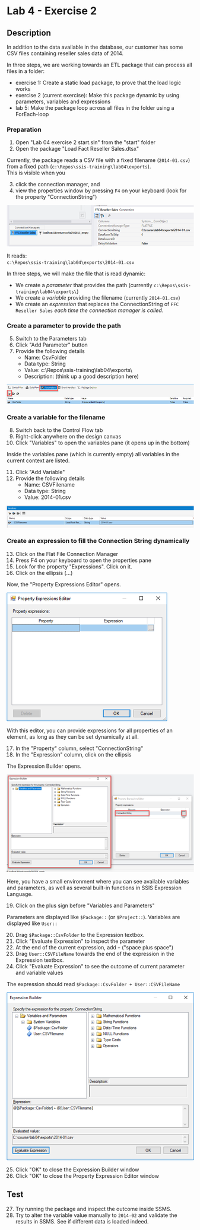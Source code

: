 # Lab 4 - Exercise 2

## Description

In addition to the data available in the database, our customer has some CSV files containing reseller sales data of 2014.

In three steps, we are working towards an ETL package that can process all files in a folder:

* exercise 1: Create a static load package, to prove that the load logic works
* exercise 2 (current exercise): Make this package dynamic by using parameters, variables and expressions
* lab 5: Make the package loop across all files in the folder using a ForEach-loop

### Preparation

1. Open "Lab 04 exercise 2 start.sln" from the "start" folder
2. Open the package "Load Fact Reseller Sales.dtsx"

Currently, the package reads a CSV file with a fixed filename (`2014-01.csv`) from a fixed path (`c:\Repos\ssis-training\lab04\exports`).  
This is visible when you

3. click the connection manager, and
4. view the properties window by pressing `F4` on your keyboard (look for the property "ConnectionString")

![Connectionstring property](img/01_connectionstring.png)

It reads:  
`c:\Repos\ssis-training\lab04\exports\2014-01.csv`

In three steps, we will make the file that is read dynamic:

* We create a *parameter* that provides the path (currently `c:\Repos\ssis-training\lab04\exports\`)
* We create a *variable* providing the filename (currently `2014-01.csv`)
* We create an *expression* that replaces the ConnectionString of `FFC Reseller Sales` *each time the connection manager is called*.

### Create a parameter to provide the path

5. Switch to the Parameters tab
6. Click "Add Parameter" button
7. Provide the following details
   * Name: CsvFolder
   * Data type: String
   * Value: c:\Repos\ssis-training\lab04\exports\
   * Description: (think up a good description here)

![Add parameter](img/02_parameteradd.png)
  
### Create a variable for the filename

8. Switch back to the Control Flow tab
9. Right-click anywhere on the design canvas
10. Click "Variables" to open the variables pane (it opens up in the bottom)

Inside the variables pane (which is currently empty) all variables in the current context are listed.

11. Click "Add Variable"
12. Provide the following details
    * Name: CSVFilename
    * Data type: String
    * Value: 2014-01.csv

![Add variable](img/03_variableadd.png)
  

### Create an expression to fill the Connection String dynamically

13. Click on the Flat File Connection Manager
14. Press F4 on your keyboard to open the properties pane
15. Look for the property "Expressions". Click on it.
16. Click on the ellipsis (...) 

Now, the "Property Expressions Editor" opens. 

![Screenshot of Property Expressions Editor](img/04_propertyexpressioneditor.png)

With this editor, you can provide expressions for all properties of an element, as long as they can be set dynamically at all.

17. In the "Property" column, select "ConnectionString"
18. In the "Expression"  column, click on the ellipsis

The Expression Builder opens.

![Expression Builder](img/05_expressionbuilder.png)

Here, you have a small environment where you can see available variables and parameters, as well as several built-in functions in SSIS Expression Language.

19. Click on the plus sign before "Variables and Parameters"

Parameters are displayed like `$Package::` (or `$Project::`).
Variables are displayed like `User::`

20. Drag `$Package::CsvFolder` to the Expression textbox.
21. Click "Evaluate Expression" to inspect the parameter
22. At the end of the current expression, add  ` + ` ("space plus space")
23. Drag `User::CSVFileName` towards the end of the expression in the Expression textbox.
24. Click "Evaluate Expression" to see the outcome of current parameter and variable values

The expression should read `$Package::CsvFolder + User::CSVFileName`

![Expression builder with expression](img/06_expressionbuilderfilled.png)

25. Click "OK" to close the Expression Builder window
26. Click "OK" to close the Property Expression Editor window

## Test

27. Try running the package and inspect the outcome inside SSMS.
28. Try to alter the variable value manually to `2014-02` and validate the results in SSMS. See if different data is loaded indeed.

